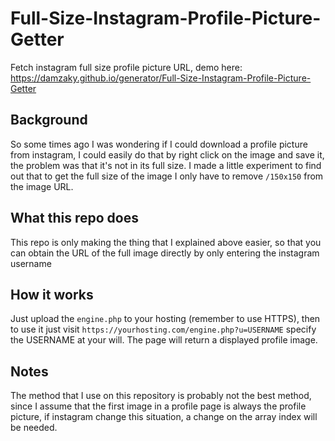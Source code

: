 # Full-Size-Instagram-Profile-Picture-Getter
Fetch instagram full size profile picture URL, demo here: https://damzaky.github.io/generator/Full-Size-Instagram-Profile-Picture-Getter

## Background
So some times ago I was wondering if I could download a profile picture from instagram, I could easily do that by right click on the image and save it, the problem was that it's not in its full size. I made a little experiment to find out that to get the full size of the image I only have to remove `/150x150` from the image URL.

## What this repo does
This repo is only making the thing that I explained above easier, so that you can obtain the URL of the full image directly by only entering the instagram username

## How it works
Just upload the `engine.php` to your hosting (remember to use HTTPS), then to use it just visit `https://yourhosting.com/engine.php?u=USERNAME` specify the USERNAME at your will. The page will return a displayed profile image.

## Notes
The method that I use on this repository is probably not the best method, since I assume that the first image in a profile page is always the profile picture, if instagram change this situation, a change on the array index will be needed.
